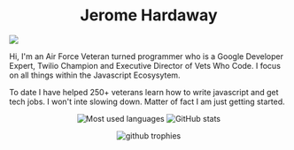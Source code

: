 # <h1 align="center">Jerome Hardaway</h1>

<img src="https://res.cloudinary.com/jhardaway/image/upload/v1604602687/Jerome-17_giyuc9.jpg"/>


Hi, I'm an Air Force Veteran turned programmer who is a Google Developer Expert, Twilio Champion and Executive Director of Vets Who Code. I focus on all things within the Javascript Ecosysytem.

To date I have helped 250+ veterans learn how to write javascript and get tech jobs. I won't inte slowing down. Matter of fact I am just getting started.


<p align="center">
<img src="https://github-readme-stats.vercel.app/api/top-langs/?username=jeromehardaway&layout=compact&hide=makefile&bg_color=091f40&text_color=f6f6f6&title_color=c5203e&icon_color=c5203e" alt="Most used languages" />

<img src="https://github-readme-stats.vercel.app/api?username=jeromehardaway&show_icons=true&count_private=true&hide=issues,contribs&bg_color=091f40&text_color=f6f6f6&title_color=c5203e&icon_color=c5203e" alt="GitHub stats" />


</p>

<p align="center">
<img src="https://github-profile-trophy.vercel.app/?username=jeromehardaway&margin-w=8&column=6&rank=SECRET,SSS,SS,S,A,AAA,AA,B,C" alt="github trophies" />
</p>
